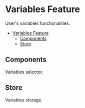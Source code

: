 # Variables Feature
User's variables functionalities.

<!-- TOC -->
* [Variables Feature](#variables-feature)
  * [Components](#components)
  * [Store](#store)
<!-- TOC -->

## Components
Variables selector.

## Store
Variables storage.
